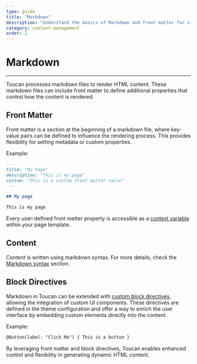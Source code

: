 ```yaml
---
type: guide
title: "Markdown"
description: "Understand the basics of Markdown and front matter for simple and effective formatting"
category: content-management
order: 2
---
```


# Markdown
---

Toucan processes markdown files to render HTML content. These markdown files can include front matter to define additional properties that control how the content is rendered.

## Front Matter

Front matter is a section at the beginning of a markdown file, where key-value pairs can be defined to influence the rendering process. This provides flexibility for setting metadata or custom properties.

Example:

```md
---
title: "My Page"
description: "This is my page"
custom: "This is a custom front matter value"
---

## My page

This is my page
```

Every user-defined front matter property is accessible as a [context variable](/docs/themes/mustache-templates/) within your page template.


## Content

Content is written using markdown syntax. For more details, check the [Markdown syntax](/docs/markdown-syntax/) section.

## Block Directives

Markdown in Toucan can be extended with [custom block directives](/docs/themes/block-directives/), allowing the integration of custom UI components. These directives are defined in the theme configuration and offer a way to enrich the user interface by embedding custom elements directly into the content.

Example:

```md
@Button(label: "Click Me") { This is a button }
```

By leveraging front matter and block directives, Toucan enables enhanced control and flexibility in generating dynamic HTML content.
